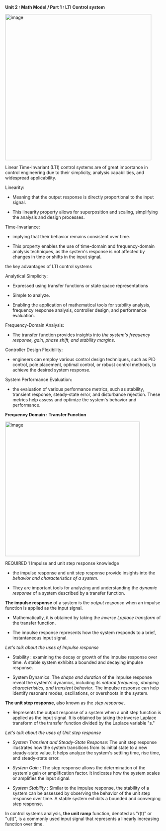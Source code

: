 **Unit 2 : Math Model / Part 1 : LTI Control system**

<img width="470" alt="image" src="https://github.com/PeerawatAltoTechCourse/Linear-Control/assets/132571902/9c1f7657-8b14-4176-b205-2585430c5505">

Linear Time-Invariant (LTI) control systems are of great importance in control engineering due to their simplicity, analysis capabilities, and widespread applicability. 

Linearity:

- Meaning that the output response is directly proportional to the input signal.

- This linearity property allows for superposition and scaling, simplifying the analysis and design processes.

Time-Invariance:

- implying that their behavior remains consistent over time. 

- This property enables the use of time-domain and frequency-domain analysis techniques, as the system's response is not affected by changes in time or shifts in the input signal.

 the key advantages of LTI control systems 

Analytical Simplicity: 

- Expressed using transfer functions or state space representations

- Simple to analyze.

- Enabling the application of mathematical tools for stability analysis, frequency response analysis, controller design, and performance evaluation.


Frequency-Domain Analysis: 

- The transfer function provides insights into _the system's frequency response, gain, phase shift, and stability margins_.

Controller Design Flexibility:

- engineers can employ various control design techniques, such as PID control, pole placement, optimal control, or robust control methods, to achieve the desired system response.

System Performance Evaluation:

-  the evaluation of various performance metrics, such as stability, transient response, steady-state error, and disturbance rejection. These metrics help assess and optimize the system's behavior and performance.

**Frequency Domain : Transfer Function**

<img width="433" alt="image" src="https://github.com/PeerawatAltoTechCourse/Linear-Control/assets/132571902/6fdd0d1b-9997-4632-9d9e-939c32036236">

REQUIRED 1 Impulse and unit step response knowledge

- the impulse response and unit step response provide insights into the _behavior and characteristics of a system_. 

- They are important tools for analyzing and understanding the _dynamic response_ of a system described by a transfer function.

**The impulse response** of a system is the _output response_ when an impulse function is applied as the input signal.

- Mathematically, it is obtained by taking the _inverse Laplace transform_ of the transfer function.

- The impulse response represents how the system responds to a brief, instantaneous input signal.

_Let's talk about the uses of Impulse response_

- Stability :  examining the decay or growth of the impulse response over time. A stable system exhibits a bounded and decaying impulse response.

- System Dynamics: The _shape and duration_ of the impulse response reveal the system's dynamics, including its _natural frequency, damping characteristics, and transient behavior_.
The impulse response can help identify resonant modes, oscillations, or overshoots in the system.

**The unit step response**, also known as the _step response_, 

- Represents the output response of a system when a unit step function is applied as the input signal. It is obtained by taking the inverse Laplace transform of the transfer function divided by the Laplace variable "s."

_Let's talk about the uses of Unit step response_

- _System Transient and Steady-State Response_: The unit step response illustrates how the system transitions from its initial state to a new steady-state value.
It helps analyze the system's settling time, rise time, and steady-state error.

- _System Gain_ : The step response allows the determination of the system's gain or amplification factor. It indicates how the system scales or amplifies the input signal.

- _System Stability_ : Similar to the impulse response, the stability of a system can be assessed by observing the behavior of the unit step response over time. A stable system exhibits a bounded and converging step response.


In control systems analysis, **the unit ramp** function, denoted as "r(t)" or "u(t)", is a commonly used input signal that represents a linearly increasing function over time. 




